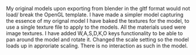
My original models upon exporting from blender in the gltf format would not load/ break the OpenGL template. I have made a simpler model capturing the essence of my orignal model
I have baked the textures for the model, to use a single texture file to apply to the models.
All the materials used were image textures.
I have added W,A,S,D,K,O keys functionality to be able to pan around the model and rotate it.
Changed the scale setting so the model loads up in approriate scaling.
There is no interaction as such in the model.

